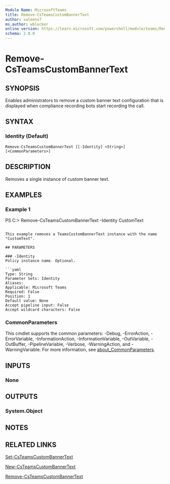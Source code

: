 ```yaml
---
Module Name: MicrosoftTeams
title: Remove-CsTeamsCustomBannerText
author: saleens7
ms.author: wblocker
online version: https://learn.microsoft.com/powershell/module/teams/Remove-CsTeamsCustomBannerText
schema: 2.0.0
---
```


# Remove-CsTeamsCustomBannerText

## SYNOPSIS

Enables administrators to remove a custom banner text configuration that is displayed when compliance recording bots start recording the call. 

## SYNTAX

### Identity (Default)
```
Remove-CsTeamsCustomBannerText [[-Identity] <String>] [<CommonParameters>]
```

## DESCRIPTION

Removes a single instance of custom banner text.

## EXAMPLES

### Example 1
PS C:\> Remove-CsTeamsCustomBannerText -Identity CustomText
```

This example removes a TeamsCustomBannerText instance with the name "CustomText".

## PARAMETERS

### -Identity
Policy instance name. Optional.

```yaml
Type: String
Parameter Sets: Identity
Aliases:
Applicable: Microsoft Teams
Required: False
Position: 1
Default value: None
Accept pipeline input: False
Accept wildcard characters: False
```

### CommonParameters
This cmdlet supports the common parameters: -Debug, -ErrorAction, -ErrorVariable, -InformationAction, -InformationVariable, -OutVariable, -OutBuffer, -PipelineVariable, -Verbose, -WarningAction, and -WarningVariable. For more information, see [about_CommonParameters](https://go.microsoft.com/fwlink/?LinkID=113216).


## INPUTS

### None

## OUTPUTS

### System.Object
## NOTES

## RELATED LINKS

[Set-CsTeamsCustomBannerText](Set-CsTeamsCustomBannerText.md)

[New-CsTeamsCustomBannerText](New-CsTeamsCustomBannerText.md)

[Remove-CsTeamsCustomBannerText](Remove-CsTeamsCustomBannerText.md)
